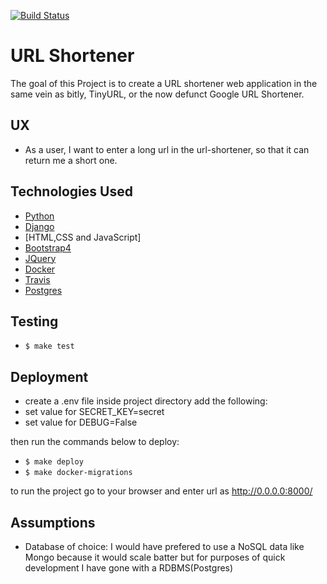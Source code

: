 [![Build Status](https://travis-ci.com/Kyeza/url_shortener.svg?branch=master)](https://travis-ci.com/Kyeza/url_shortener)

# URL Shortener

The goal of this Project is to create a URL shortener web application in the same 
vein as bitly, TinyURL, or the now defunct Google URL Shortener. 
 
## UX

- As a user, I want to enter a long url in the url-shortener, so that it can return me a short one.

## Technologies Used
- [Python](#)
- [Django](#)
- [HTML,CSS and JavaScript]
- [Bootstrap4](#)
- [JQuery](#)
- [Docker](#)
- [Travis](#)
- [Postgres](#)
   
## Testing
- `$ make test`

## Deployment
- create a .env file inside project directory add the following:
- set value for SECRET_KEY=secret 
- set value for DEBUG=False

then run the commands below to deploy: 

- `$ make deploy`
- `$ make docker-migrations`

to run the project go to your browser and enter url as  http://0.0.0.0:8000/

## Assumptions
- Database of choice: I would have prefered to use a NoSQL data like Mongo because it would scale batter but for purposes of quick development I have gone with a RDBMS(Postgres)
